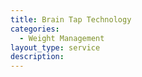 ```yaml
---
title: Brain Tap Technology
categories:
  - Weight Management
layout_type: service
description:
---
```

